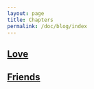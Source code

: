 ```yaml
---
layout: page
title: Chapters
permalink: /doc/blog/index
---
```


## [Love](./chapter1)
## [Friends](./chapter2)
 
